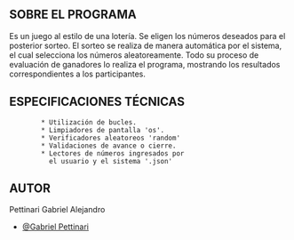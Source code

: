 ## SOBRE EL PROGRAMA ##

  Es un juego al estilo de una lotería.
  Se eligen los números deseados para el posterior 
  sorteo. El sorteo se realiza de manera automática 
  por el sistema, el cual selecciona los números 
  aleatoreamente.
  Todo su proceso de evaluación de ganadores lo 
  realiza el programa, mostrando los resultados 
  correspondientes a los participantes.

## ESPECIFICACIONES TÉCNICAS

            * Utilización de bucles.
            * Limpiadores de pantalla 'os'.
            * Verificadores aleatoreos 'random'
            * Validaciones de avance o cierre.
            * Lectores de números ingresados por
              el usuario y el sistema '.json'

  ## AUTOR ##
  Pettinari Gabriel Alejandro
- [@Gabriel Pettinari](https://github.com/GabrielPettyA)